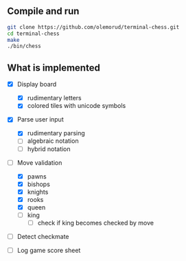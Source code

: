 
## Compile and run
```sh
git clone https://github.com/olemorud/terminal-chess.git
cd terminal-chess
make
./bin/chess
```
## What is implemented
- [x] Display board
  - [x] rudimentary letters
  - [x] colored tiles with unicode symbols
- [x] Parse user input
  - [x] rudimentary parsing
  - [ ] algebraic notation
  - [ ] hybrid notation
- [ ] Move validation
  - [x] pawns
  - [x] bishops
  - [x] knights
  - [x] rooks
  - [x] queen
  - [ ] king
    - [ ] check if king becomes checked by move
- [ ] Detect checkmate
- [ ] Log game score sheet


